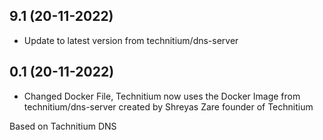 
## 9.1 (20-11-2022)
- Update to latest version from technitium/dns-server

## 0.1 (20-11-2022)
- Changed Docker File, Technitium now uses the Docker Image from technitium/dns-server created by Shreyas Zare founder of Technitium


Based on Tachnitium DNS
